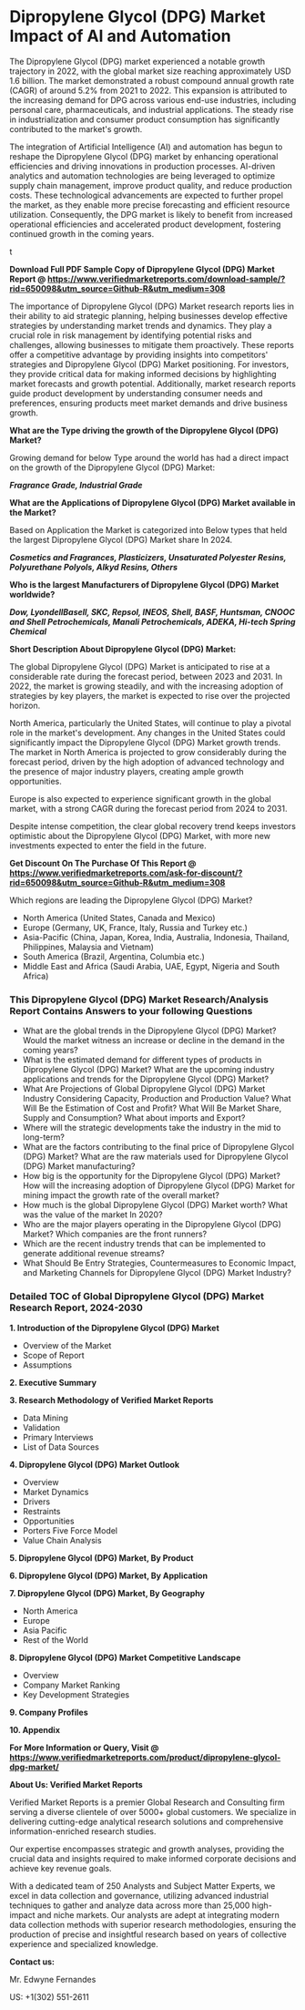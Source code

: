 <meta name="title" content="Global Dipropylene Glycol (DPG) Market Impact of AI and Automation"><meta name="description" content="The Dipropylene Glycol (DPG) market experienced a notable growth trajectory in 2022, with the global market size reaching approximately USD 1.6 billion. The market dem"><meta name="title" content="Dipropylene Glycol (DPG) Market Size, Share, Scope, Trends, Growth, Opportunities, Analysis, Forecast"><h1>Dipropylene Glycol (DPG) Market Impact of AI and Automation</h1><p>The Dipropylene Glycol (DPG) market experienced a notable growth trajectory in 2022, with the global market size reaching approximately USD 1.6 billion. The market demonstrated a robust compound annual growth rate (CAGR) of around 5.2% from 2021 to 2022. This expansion is attributed to the increasing demand for DPG across various end-use industries, including personal care, pharmaceuticals, and industrial applications. The steady rise in industrialization and consumer product consumption has significantly contributed to the market's growth.</p><p>The integration of Artificial Intelligence (AI) and automation has begun to reshape the Dipropylene Glycol (DPG) market by enhancing operational efficiencies and driving innovations in production processes. AI-driven analytics and automation technologies are being leveraged to optimize supply chain management, improve product quality, and reduce production costs. These technological advancements are expected to further propel the market, as they enable more precise forecasting and efficient resource utilization. Consequently, the DPG market is likely to benefit from increased operational efficiencies and accelerated product development, fostering continued growth in the coming years.</p>t</p><p id="" class=""><strong>Download Full PDF Sample Copy of Dipropylene Glycol (DPG) Market Report @ <a href="https://www.verifiedmarketreports.com/download-sample/?rid=650098&utm_source=Github-R&utm_medium=308" target="_blank">https://www.verifiedmarketreports.com/download-sample/?rid=650098&utm_source=Github-R&utm_medium=308</a></strong></p><p>The importance of&nbsp;Dipropylene Glycol (DPG) Market research reports lies in their ability to aid strategic planning, helping businesses develop effective strategies by understanding market trends and dynamics. They play a crucial role in risk management by identifying potential risks and challenges, allowing businesses to mitigate them proactively. These reports offer a competitive advantage by providing insights into competitors' strategies and Dipropylene Glycol (DPG) Market positioning. For investors, they provide critical data for making informed decisions by highlighting market forecasts and growth potential. Additionally, market research reports guide product development by understanding consumer needs and preferences, ensuring products meet market demands and drive business growth.</p><p><strong>What are the&nbsp;Type driving the growth of the Dipropylene Glycol (DPG) Market?</strong></p><p id="" class="">Growing demand for below Type around the world has had a direct impact on the growth of the Dipropylene Glycol (DPG) Market:</p><em><strong>Fragrance Grade, Industrial Grade</strong></em></p><strong>What are the&nbsp;Applications&nbsp;of Dipropylene Glycol (DPG) Market available in the Market?</strong></p><p id="" class="">Based on Application the Market is categorized into Below types that held the largest Dipropylene Glycol (DPG) Market share In 2024.</p><em><strong>Cosmetics and Fragrances, Plasticizers, Unsaturated Polyester Resins, Polyurethane Polyols, Alkyd Resins, Others</strong></em></p><strong>Who is the largest Manufacturers of Dipropylene Glycol (DPG) Market worldwide?</strong></p><p><em><strong>Dow, LyondellBasell, SKC, Repsol, INEOS, Shell, BASF, Huntsman, CNOOC and Shell Petrochemicals, Manali Petrochemicals, ADEKA, Hi-tech Spring Chemical</strong></em></p><p id="" class=""><strong>Short Description About Dipropylene Glycol (DPG) Market:</strong></p><p>The global Dipropylene Glycol (DPG) Market is anticipated to rise at a considerable rate during the forecast period, between 2023 and 2031. In 2022, the market is growing steadily, and with the increasing adoption of strategies by key players, the market is expected to rise over the projected horizon.</p><p>North America, particularly the United States, will continue to play a pivotal role in the market's development. Any changes in the United States could significantly impact the Dipropylene Glycol (DPG) Market growth trends. The market in North America is projected to grow considerably during the forecast period, driven by the high adoption of advanced technology and the presence of major industry players, creating ample growth opportunities.</p><p>Europe is also expected to experience significant growth in the global market, with a strong CAGR during the forecast period from 2024 to 2031.</p><p>Despite intense competition, the clear global recovery trend keeps investors optimistic about the Dipropylene Glycol (DPG) Market, with more new investments expected to enter the field in the future.</p><p id="" class=""><strong>Get Discount On The Purchase Of This Report @ <a href="https://www.verifiedmarketreports.com/ask-for-discount/?rid=650098&utm_source=Github-R&utm_medium=308" target="_blank">https://www.verifiedmarketreports.com/ask-for-discount/?rid=650098&utm_source=Github-R&utm_medium=308</a></strong></p>Which regions are leading the Dipropylene Glycol (DPG) Market?</p><ul><li>North America (United States, Canada and Mexico)</li><li>Europe (Germany, UK, France, Italy, Russia and Turkey etc.)</li><li>Asia-Pacific (China, Japan, Korea, India, Australia, Indonesia, Thailand, Philippines, Malaysia and Vietnam)</li><li>South America (Brazil, Argentina, Columbia etc.)</li><li>Middle East and Africa (Saudi Arabia, UAE, Egypt, Nigeria and South Africa)</li></ul><h3 id="" class="">This Dipropylene Glycol (DPG) Market Research/Analysis Report Contains Answers to your following Questions</h3><ul><li>What are the global trends in the Dipropylene Glycol (DPG) Market? Would the market witness an increase or decline in the demand in the coming years?</li><li>What is the estimated demand for different types of products in Dipropylene Glycol (DPG) Market? What are the upcoming industry applications and trends for the Dipropylene Glycol (DPG) Market?</li><li>What Are Projections of Global Dipropylene Glycol (DPG) Market Industry Considering Capacity, Production and Production Value? What Will Be the Estimation of Cost and Profit? What Will Be Market Share, Supply and Consumption? What about imports and Export?</li><li>Where will the strategic developments take the industry in the mid to long-term?</li><li>What are the factors contributing to the final price of Dipropylene Glycol (DPG) Market? What are the raw materials used for Dipropylene Glycol (DPG) Market manufacturing?</li><li>How big is the opportunity for the Dipropylene Glycol (DPG) Market? How will the increasing adoption of Dipropylene Glycol (DPG) Market for mining impact the growth rate of the overall market?</li><li>How much is the global Dipropylene Glycol (DPG) Market worth? What was the value of the market In 2020?</li><li>Who are the major players operating in the Dipropylene Glycol (DPG) Market? Which companies are the front runners?</li><li>Which are the recent industry trends that can be implemented to generate additional revenue streams?</li><li>What Should Be Entry Strategies, Countermeasures to Economic Impact, and Marketing Channels for Dipropylene Glycol (DPG) Market Industry?</li></ul><h3 id="" class="">Detailed TOC of Global Dipropylene Glycol (DPG) Market Research Report, 2024-2030</h3><p id="" class=""><strong>1. Introduction of the Dipropylene Glycol (DPG) Market</strong></p><ul><li>Overview of the Market</li><li>Scope of Report</li><li>Assumptions</li></ul><p id="" class=""><strong>2. Executive Summary</strong></p><p id="" class=""><strong>3. Research Methodology of Verified Market Reports</strong></p><ul><li>Data Mining</li><li>Validation</li><li>Primary Interviews</li><li>List of Data Sources</li></ul><p id="" class=""><strong>4. Dipropylene Glycol (DPG) Market Outlook</strong></p><ul><li>Overview</li><li>Market Dynamics</li><li>Drivers</li><li>Restraints</li><li>Opportunities</li><li>Porters Five Force Model</li><li>Value Chain Analysis</li></ul><p id="" class=""><strong>5. Dipropylene Glycol (DPG) Market, By Product</strong></p><p id="" class=""><strong>6. Dipropylene Glycol (DPG) Market, By Application</strong></p><p id="" class=""><strong>7. Dipropylene Glycol (DPG) Market, By Geography</strong></p><ul><li>North America</li><li>Europe</li><li>Asia Pacific</li><li>Rest of the World</li></ul><p id="" class=""><strong>8. Dipropylene Glycol (DPG) Market Competitive Landscape</strong></p><ul><li>Overview</li><li>Company Market Ranking</li><li>Key Development Strategies</li></ul><p id="" class=""><strong>9. Company Profiles</strong></p><p id="" class=""><strong>10. Appendix</strong></p><p id="" class=""><strong>For More Information or Query, Visit @ <a href="https://www.verifiedmarketreports.com/product/dipropylene-glycol-dpg-market/" target="_blank">https://www.verifiedmarketreports.com/product/dipropylene-glycol-dpg-market/</a></strong></p><p id="" class=""><strong>About Us: Verified Market Reports</strong></p><p id="" class="">Verified Market Reports is a premier Global Research and Consulting firm serving a diverse clientele of over 5000+ global customers. We specialize in delivering cutting-edge analytical research solutions and comprehensive information-enriched research studies.</p><p id="" class="">Our expertise encompasses strategic and growth analyses, providing the crucial data and insights required to make informed corporate decisions and achieve key revenue goals.</p><p id="" class="">With a dedicated team of 250 Analysts and Subject Matter Experts, we excel in data collection and governance, utilizing advanced industrial techniques to gather and analyze data across more than 25,000 high-impact and niche markets. Our analysts are adept at integrating modern data collection methods with superior research methodologies, ensuring the production of precise and insightful research based on years of collective experience and specialized knowledge.</p><p id="" class=""><strong>Contact us:</strong></p><p id="" class="">Mr. Edwyne Fernandes</p><p id="" class="">US: +1(302) 551-2611</p>
